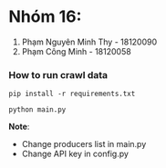 # Nhóm 16:
1. Phạm Nguyên Minh Thy - 18120090
2. Phạm Công Minh - 18120058


### How to run crawl data
```
pip install -r requirements.txt

python main.py
```
**Note**:
* Change producers list in main.py
* Change API key in config.py